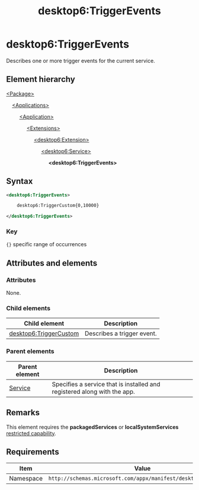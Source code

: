 ﻿---
title: desktop6:TriggerEvents
description: Describes one or more trigger events for the current service.
ms.date: 04/19/2019
ms.topic: reference
keywords: windows 10, uwp, schema, manifest, desktop, extension 
ms.custom: 19H1
---

# desktop6:TriggerEvents

Describes one or more trigger events for the current service.

## Element hierarchy

[\<Package\>](element-package.md)

&nbsp;&nbsp;&nbsp;&nbsp;[\<Applications\>](element-applications.md)

&nbsp;&nbsp;&nbsp;&nbsp; &nbsp;&nbsp;&nbsp;&nbsp;[\<Application\>](element-application.md)

&nbsp;&nbsp;&nbsp;&nbsp; &nbsp;&nbsp;&nbsp;&nbsp; &nbsp;&nbsp;&nbsp;&nbsp;[\<Extensions\>](element-1-extensions.md)

&nbsp;&nbsp;&nbsp;&nbsp; &nbsp;&nbsp;&nbsp;&nbsp; &nbsp;&nbsp;&nbsp;&nbsp; &nbsp;&nbsp;&nbsp;&nbsp;[\<desktop6:Extension\>](element-desktop6-extension.md)

&nbsp;&nbsp;&nbsp;&nbsp; &nbsp;&nbsp;&nbsp;&nbsp; &nbsp;&nbsp;&nbsp;&nbsp; &nbsp;&nbsp;&nbsp;&nbsp; &nbsp;&nbsp;&nbsp;&nbsp;[\<desktop6:Service\>](element-desktop6-service.md)

&nbsp;&nbsp;&nbsp;&nbsp; &nbsp;&nbsp;&nbsp;&nbsp; &nbsp;&nbsp;&nbsp;&nbsp; &nbsp;&nbsp;&nbsp;&nbsp; &nbsp;&nbsp;&nbsp;&nbsp; &nbsp;&nbsp;&nbsp;&nbsp;**\<desktop6:TriggerEvents\>**

## Syntax

```xml
<desktop6:TriggerEvents>

    desktop6:TriggerCustom{0,10000}

</desktop6:TriggerEvents>
```

### Key

`{}` specific range of occurrences

## Attributes and elements

### Attributes

None.

### Child elements

| Child element | Description |
|---------------|-------------|
| [desktop6:TriggerCustom](element-desktop6-triggercustom.md) | Describes a trigger event. |

### Parent elements

| Parent element | Description |
|---------------|-------------|
| [Service](element-desktop6-service.md) | Specifies a service that is installed and registered along with the app. |  

## Remarks

This element requires the **packagedServices** or **localSystemServices** [restricted capability](/windows/uwp/packaging/app-capability-declarations#restricted-capabilities).

## Requirements

| Item  | Value  |
|--|--|
| Namespace | `http://schemas.microsoft.com/appx/manifest/desktop/windows10/6` |
